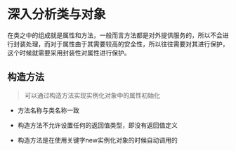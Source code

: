 # 深入分析类与对象

在类之中的组成就是属性和方法，一般而言方法都是对外提供服务的，所以不会进行封装处理，而对于属性由于其需要较高的安全性，所以往往需要对其进行保护，这个时候就需要采用封装性对属性进行保护。

## 构造方法

> 可以通过构造方法实现实例化对象中的属性初始化

  * 方法名称与类名称一致
  
  * 构造方法不允许设置任何的返回值类型，即没有返回值定义

  * 构造方法是在使用关键字new实例化对象的时候自动调用的
